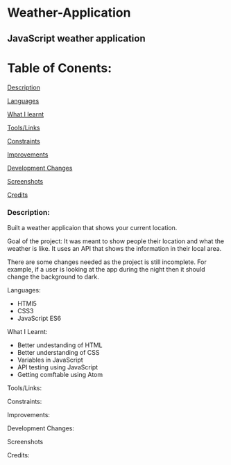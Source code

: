 # Weather-Application

## JavaScript weather application

# Table of Conents:

[Description](#Description)  
<a name="Description"/>

[Languages](#Languages)
<a name="Stack"/>

[What I learnt](#What_I_Learnt)  
<a name="What_I_Learnt"/>

[Tools/Links](#Tools/Links)
<a name="Tools/Links"/>

[Constraints](#Constraints)  
<a name="Constraints"/>

[Improvements](#Improvements)  
<a name="Improvements"/>

[Development Changes](#Development_Changes)  
<a name="Development_Changes"/>

[Screenshots](#Screenshots)
<a name="Screenshots"/>

[Credits](#Credits)  
<a name="Credits"/>

### Description:
Built a weather applicaion that shows your current location.

Goal of the project: It was meant to show people their location and what the weather is like. It uses an API that shows the information in their local area.

There are some changes needed as the project is still incomplete. For example, if a user is looking at the app during the night then it should change the background to dark.

Languages: 
- HTMl5 
- CSS3
- JavaScript ES6

What I Learnt:
- Better undestanding of HTML
- Better understanding of CSS
- Variables in JavaScript
- API testing using JavaScript
- Getting comftable using Atom

Tools/Links:

Constraints:

Improvements:

Development Changes:

Screenshots

Credits:
